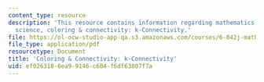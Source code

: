 ```yaml
---
content_type: resource
description: 'This resource contains information regarding mathematics for computer
  science, coloring & connectivity: k-Connectivity.'
file: https://ol-ocw-studio-app-qa.s3.amazonaws.com/courses/6-042j-mathematics-for-computer-science-spring-2015/ef0263186ea99146c604f6df63807f7a_MIT6_042JS15_k-connectivity.pdf
file_type: application/pdf
resourcetype: Document
title: 'Coloring & Connectivity: k-Connectivity'
uid: ef026318-6ea9-9146-c604-f6df63807f7a
---
```

